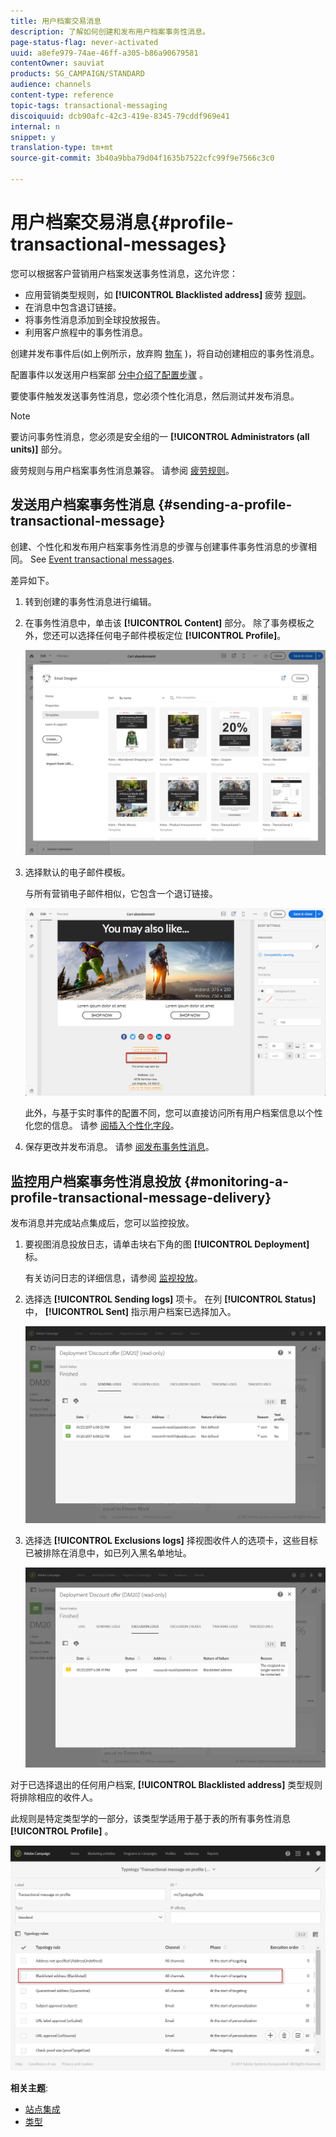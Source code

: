 ```yaml
---
title: 用户档案交易消息
description: 了解如何创建和发布用户档案事务性消息。
page-status-flag: never-activated
uuid: a8efe979-74ae-46ff-a305-b86a90679581
contentOwner: sauviat
products: SG_CAMPAIGN/STANDARD
audience: channels
content-type: reference
topic-tags: transactional-messaging
discoiquuid: dcb90afc-42c3-419e-8345-79cddf969e41
internal: n
snippet: y
translation-type: tm+mt
source-git-commit: 3b40a9bba79d04f1635b7522cfc99f9e7566c3c0

---
```



# 用户档案交易消息{#profile-transactional-messages}

您可以根据客户营销用户档案发送事务性消息，这允许您：

* 应用营销类型规则，如 **[!UICONTROL Blacklisted address]** 疲劳 [规则](../../sending/using/fatigue-rules.md)。
* 在消息中包含退订链接。
* 将事务性消息添加到全球投放报告。
* 利用客户旅程中的事务性消息。

创建并发布事件后(如上例所示，放弃购 [物车](../../channels/using/about-transactional-messaging.md#transactional-messaging-operating-principle) )，将自动创建相应的事务性消息。

配置事件以发送用户档案部 [分中介绍了配置步骤](../../administration/using/configuring-transactional-messaging.md#use-case--configuring-an-event-to-send-a-transactional-message) 。

要使事件触发发送事务性消息，您必须个性化消息，然后测试并发布消息。

>[!NOTE]
>
>要访问事务性消息，您必须是安全组的一 **[!UICONTROL Administrators (all units)]** 部分。
>
>疲劳规则与用户档案事务性消息兼容。 请参阅 [疲劳规则](../../sending/using/fatigue-rules.md)。

## 发送用户档案事务性消息 {#sending-a-profile-transactional-message}

创建、个性化和发布用户档案事务性消息的步骤与创建事件事务性消息的步骤相同。 See [Event transactional messages](../../channels/using/event-transactional-messages.md).

差异如下。

1. 转到创建的事务性消息进行编辑。
1. 在事务性消息中，单击该 **[!UICONTROL Content]** 部分。 除了事务模板之外，您还可以选择任何电子邮件模板定位 **[!UICONTROL Profile]**。

   ![](assets/message-center_marketing_templates.png)

1. 选择默认的电子邮件模板。

   与所有营销电子邮件相似，它包含一个退订链接。

   ![](assets/message-center_marketing_perso_unsubscription.png)

   此外，与基于实时事件的配置不同，您可以直接访问所有用户档案信息以个性化您的信息。 请参 [阅插入个性化字段](../../designing/using/personalization.md#inserting-a-personalization-field)。

1. 保存更改并发布消息。 请参 [阅发布事务性消息](../../channels/using/event-transactional-messages.md#publishing-a-transactional-message)。

## 监控用户档案事务性消息投放 {#monitoring-a-profile-transactional-message-delivery}

发布消息并完成站点集成后，您可以监控投放。

1. 要视图消息投放日志，请单击块右下角的图 **[!UICONTROL Deployment]** 标。

   有关访问日志的详细信息，请参阅 [监视投放](../../sending/using/monitoring-a-delivery.md)。

1. 选择选 **[!UICONTROL Sending logs]** 项卡。 在列 **[!UICONTROL Status]** 中， **[!UICONTROL Sent]** 指示用户档案已选择加入。

   ![](assets/message-center_marketing_sending_logs.png)

1. 选择选 **[!UICONTROL Exclusions logs]** 择视图收件人的选项卡，这些目标已被排除在消息中，如已列入黑名单地址。

   ![](assets/message-center_marketing_exclusion_logs.png)

对于已选择退出的任何用户档案, **[!UICONTROL Blacklisted address]** 类型规则将排除相应的收件人。

此规则是特定类型学的一部分，该类型学适用于基于表的所有事务性消息 **[!UICONTROL Profile]** 。

![](assets/message-center_marketing_typology.png)

**相关主题**:

* [站点集成](../../administration/using/configuring-transactional-messaging.md#integrating-the-triggering-of-the-event-in-a-website)
* [类型](../../sending/using/about-typology-rules.md)

